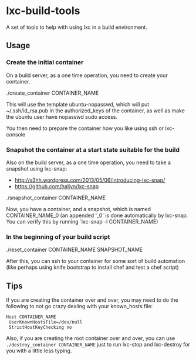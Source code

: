lxc-build-tools
===============

A set of tools to help with using lxc in a build environment.

Usage
-----

### Create the initial container

On a build server, as a one time operation, you need to create your container.  

./create_container CONTAINER_NAME

This will use the template ubuntu-nopasswd, which will put ~/.ssh/id_rsa.pub in the authorized_keys of the container, as well as make the ubuntu user have nopasswd sudo access.


You then need to prepare the container how you like using ssh or lxc-console

### Snapshot the container at a start state suitable for the build

Also on the build server, as a one time operation, you need to take a snapshot using lxc-snap: 

* http://s3hh.wordpress.com/2013/05/06/introducing-lxc-snap/
* https://github.com/hallyn/lxc-snap

./snapshot_container CONTAINER_NAME 



Now, you have a container, and a snapshot, which is named CONTAINER_NAME_0  (an appended '_0' is done automatically by lxc-snap. You can verify this by running `lxc-snap -l CONTAINER_NAME)

### In the beginning of your build script
./reset_container CONTAINER_NAME SNAPSHOT_NAME

After this, you can ssh to your container for some sort of build automation (like perhaps using knife bootstrap to install chef and test a chef script)

Tips
----

If you are creating the container over and over, you may need to do the following to not go crazy dealing with your known_hosts file:

```
Host CONTAINER_NAME
 UserKnownHostsFile=/dev/null
 StrictHostKeyChecking no
```

Also, if you are creating the root container over and over, you can use `./destroy_container CONTAINER_NAME` just to run lxc-stop and lxc-destroy for you with a little less typing.
